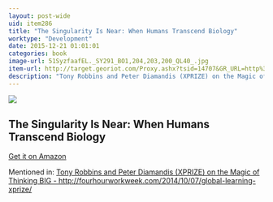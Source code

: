 ```yaml
---
layout: post-wide
uid: item286
title: "The Singularity Is Near: When Humans Transcend Biology"
worktype: "Development"
date: 2015-12-21 01:01:01
categories: book
image-url: 51SyzfaafEL._SY291_BO1,204,203,200_QL40_.jpg
item-url: http://target.georiot.com/Proxy.ashx?tsid=14707&GR_URL=http%3A%2F%2Fwww.amazon.com%2FSingularity-Near-Humans-Transcend-Biology%2Fdp%2F0143037889
description: "Tony Robbins and Peter Diamandis (XPRIZE) on the Magic of Thinking BIG - http://fourhourworkweek.com/2014/10/07/global-learning-xprize/"
---
```

<a href="http://target.georiot.com/Proxy.ashx?tsid=14707&GR_URL=http%3A%2F%2Fwww.amazon.com%2FSingularity-Near-Humans-Transcend-Biology%2Fdp%2F0143037889" target="blank"><img src="../../../../img/thumbs/51SyzfaafEL._SY291_BO1,204,203,200_QL40_.jpg" class="prod-img"></a>
<h2>The Singularity Is Near: When Humans Transcend Biology</h2>
<p><a href="http://target.georiot.com/Proxy.ashx?tsid=14707&GR_URL=http%3A%2F%2Fwww.amazon.com%2FSingularity-Near-Humans-Transcend-Biology%2Fdp%2F0143037889" target="blank">Get it on Amazon</a><p>
<p>Mentioned in: <a href="http://fourhourworkweek.com/2014/10/07/global-learning-xprize/" target="blank">Tony Robbins and Peter Diamandis (XPRIZE) on the Magic of Thinking BIG - http://fourhourworkweek.com/2014/10/07/global-learning-xprize/</a></p>
